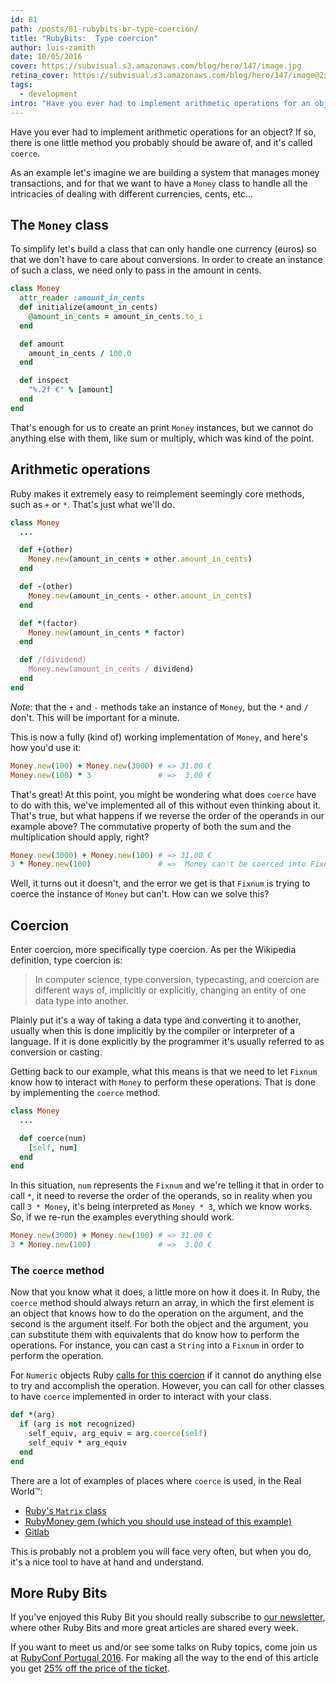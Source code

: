 ```yaml
---
id: 81
path: /posts/81-rubybits-br-type-coercion/
title: "RubyBits:  Type coercion"
author: luis-zamith
date: 10/05/2016
cover: https://subvisual.s3.amazonaws.com/blog/hero/147/image.jpg
retina_cover: https://subvisual.s3.amazonaws.com/blog/hero/147/image@2x.jpg
tags:
  - development
intro: "Have you ever had to implement arithmetic operations for an object? If so, there"
---
```


Have you ever had to implement arithmetic operations for an object? If so, there
is one little method you probably should be aware of, and it's called `coerce`.

As an example let's imagine we are building a system that manages money
transactions, and for that we want to have a `Money` class to handle all the
intricacies of dealing with different currencies, cents, etc...

## The `Money` class

To simplify let's build a class that can only handle one currency (euros) so
that we don't have to care about conversions. In order to create an instance of
such a class, we need only to pass in the amount in cents.

```ruby
class Money
  attr_reader :amount_in_cents
  def initialize(amount_in_cents)
    @amount_in_cents = amount_in_cents.to_i
  end

  def amount
    amount_in_cents / 100.0
  end

  def inspect
    "%.2f €" % [amount]
  end
end
```

That's enough for us to create an print `Money` instances, but we cannot do
anything else with them, like sum or multiply, which was kind of the point.

## Arithmetic operations

Ruby makes it extremely easy to reimplement seemingly core methods, such as `+`
or `*`. That's just what we'll do.

```ruby
class Money
  ...

  def +(other)
    Money.new(amount_in_cents + other.amount_in_cents)
  end

  def -(other)
    Money.new(amount_in_cents - other.amount_in_cents)
  end

  def *(factor)
    Money.new(amount_in_cents * factor)
  end

  def /(dividend)
    Money.new(amount_in_cents / dividend)
  end
end
```

*Note*: that the `+` and `-` methods take an instance of `Money`, but the `*` and
`/` don't. This will be important for a minute.

This is now a fully (kind of) working implementation of `Money`, and here's how
you'd use it:

```ruby
Money.new(100) + Money.new(3000) # => 31.00 €
Money.new(100) * 3               # =>  3.00 €
```

That's great! At this point, you might be wondering what does `coerce` have to do
with this, we've implemented all of this without even thinking about it. That's
true, but what happens if we reverse the order of the operands in our example
above? The commutative property of both the sum and the multiplication
should apply, right?

```ruby
Money.new(3000) + Money.new(100) # => 31.00 €
3 * Money.new(100)               # =>  Money can't be coerced into Fixnum (TypeError)
```

Well, it turns out it doesn't, and the error we get is that `Fixnum` is trying
to coerce the instance of `Money` but can't. How can we solve this?

## Coercion

Enter coercion, more specifically type coercion. As per the Wikipedia
definition, type coercion is:

> In computer science, type conversion, typecasting, and coercion are different
ways of, implicitly or explicitly, changing an entity of one data type into
another.

Plainly put it's a way of taking a data type and converting it to another,
usually when this is done implicitly by the compiler or interpreter of a
language. If it is done explicitly by the programmer it's usually referred to as
conversion or casting.

Getting back to our example, what this means is that we need to let `Fixnum`
know how to interact with `Money` to perform these operations. That is done by
implementing the `coerce` method.

```ruby
class Money
  ...

  def coerce(num)
    [self, num]
  end
end
```

In this situation, `num` represents the `Fixnum` and we're telling it that in
order to call `*`, it need to reverse the order of the operands, so in reality
when you call `3 * Money`, it's being interpreted as `Money * 3`, which we know
works. So, if we re-run the examples everything should work.

```ruby
Money.new(3000) + Money.new(100) # => 31.00 €
3 * Money.new(100)               # =>  3.00 €
```

### The `coerce` method

Now that you know what it does, a little more on how it does it. In Ruby, the
`coerce` method should always return an array, in which the first element is an
object that knows how to do the operation on the argument, and the second is the
argument itself. For both the object and the argument, you can substitute them
with equivalents that do know how to perform the operations. For instance, you
can cast a `String` into a `Fixnum` in order to perform the operation.

For `Numeric` objects Ruby [calls for this coercion](https://github.com/ruby/ruby/blob/trunk/numeric.c#L3322)
if it cannot do anything else to try and accomplish the operation. However, you
can call for other classes to have `coerce` implemented in order to interact
with your class.

```ruby
def *(arg)
  if (arg is not recognized)
    self_equiv, arg_equiv = arg.coerce(self)
    self_equiv * arg_equiv
  end
end
```

There are a lot of examples of places where `coerce` is used, in the Real
World™:

* [Ruby's `Matrix` class](https://github.com/ruby/ruby/blob/trunk/lib/matrix.rb#L1458)
* [RubyMoney gem (which you should use instead of this example)](https://github.com/RubyMoney/money/blob/d090daa09620125b11218405e45ef2356601d579/lib/money/money/arithmetic.rb#L308)
* [Gitlab](https://github.com/gitlabhq/gitlabhq/blob/91fa250038e9182988319f088fb84741b6e2efc9/lib/gt_one_coercion.rb)

This is probably not a problem you will face very often, but when you do, it's a
nice tool to have at hand and understand.

## More Ruby Bits

If you've enjoyed this Ruby Bit you should really subscribe to [our
newsletter](https://subvisual.co/newsletter/), where other Ruby Bits and more
great articles are shared every week.

If you want to meet us and/or see some talks on Ruby topics, come join us at
[RubyConf Portugal 2016](http://rubyconf.pt/). For making all the way to the end
of this article you get [25% off the price of the
ticket](https://ti.to/subvisual/rubyconfpt-2016/discount/good-reader-coercion).
